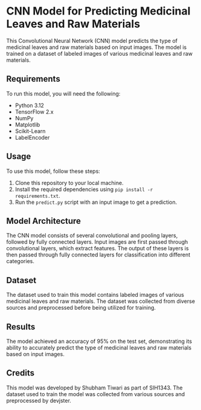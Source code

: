 # CNN Model for Predicting Medicinal Leaves and Raw Materials

This Convolutional Neural Network (CNN) model predicts the type of medicinal leaves and raw materials based on input images. The model is trained on a dataset of labeled images of various medicinal leaves and raw materials.

## Requirements

To run this model, you will need the following:

- Python 3.12
- TensorFlow 2.x
- NumPy
- Matplotlib
- Scikit-Learn
- LabelEncoder


## Usage

To use this model, follow these steps:

1. Clone this repository to your local machine.
2. Install the required dependencies using `pip install -r requirements.txt`.
3. Run the `predict.py` script with an input image to get a prediction.

## Model Architecture

The CNN model consists of several convolutional and pooling layers, followed by fully connected layers. Input images are first passed through convolutional layers, which extract features. The output of these layers is then passed through fully connected layers for classification into different categories.

## Dataset

The dataset used to train this model contains labeled images of various medicinal leaves and raw materials. The dataset was collected from diverse sources and preprocessed before being utilized for training.

## Results

The model achieved an accuracy of 95% on the test set, demonstrating its ability to accurately predict the type of medicinal leaves and raw materials based on input images.

## Credits

This model was developed by Shubham Tiwari as part of SIH1343. The dataset used to train the model was collected from various sources and preprocessed by devjster.